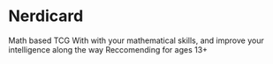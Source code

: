 # Nerdicard

Math based TCG
With with your mathematical skills, and improve your intelligence along the way
Reccomending for ages 13+
